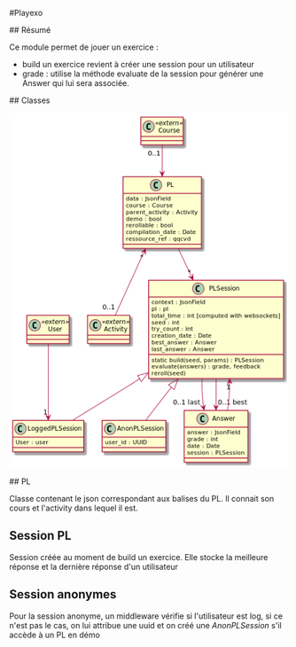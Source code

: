 #Playexo

## Résumé

Ce module permet de jouer un exercice :
* build un exercice revient à créer une session pour un utilisateur
* grade : utilise la méthode evaluate de la session pour générer une Answer qui lui sera associée.

## Classes 

![uml](playexo.png)

## PL



Classe contenant le json correspondant aux balises du PL.
Il connait son cours et l'activity dans lequel il est.

## Session PL

Session créée au moment de build un exercice. Elle stocke la meilleure réponse et la dernière réponse d'un utilisateur

## Session anonymes


Pour la session anonyme, un middleware vérifie si l'utilisateur est log, si ce  n'est pas le cas, on lui attribue une uuid et on créé une *AnonPLSession* s'il accède à un PL en démo

